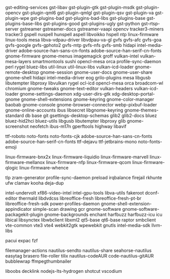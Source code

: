 
gst-editing-services  gst-libav  gst-plugin-gtk  gst-plugin-msdk  gst-plugin-opencv  gst-plugin-qml6  gst-plugin-qmlgl  gst-plugin-qsv gst-plugin-va  gst-plugin-wpe  gst-plugins-bad  gst-plugins-bad-libs gst-plugins-base  gst-plugins-base-libs gst-plugins-good gst-plugins-ugly gst-python gst-rtsp-server gstreamer gstreamer-docs  gstreamer-vaapi opencv tracker3-miners tracker3 gspell nuspell hunspell aspell libvoikko hspell ntp linux-firmware linux-tools mesa libva-vdpau-driver  libvdpau-va-gl gvfs gvfs-afc gvfs-goa gvfs-google gvfs-gphoto2 gvfs-mtp gvfs-nfs gvfs-smb hidapi intel-media-driver adobe-source-han-sans-cn-fonts adobe-source-han-serif-cn-fonts gnome-firmware gnome-menus  imagemagick groff vulkan-intel vulkan-mesa-layers smartmontools sushi  opencl-mesa orca profile-sync-daemon perl rygel bluez-libs util-linux util-linux-libs vulkan-icd-loader gnome-remote-desktop gnome-session gnome-user-docs gnome-user-share gnome-shell  hidapi intel-media-driver eog grilo-plugins mesa libgusb libutempter libproxy libvulkan rygel ocl-icd opencl-mesa orca broadcom-wl chromium gnome-tweaks gnome-text-editor vulkan-headers vulkan-icd-loader gnome-settings-daemon 	xdg-user-dirs-gtk xdg-desktop-portal-gnome gnome-shell-extensions gnome-keyring gnome-color-manager baobab gnome-console gnome-browser-connector webp-pixbuf-loader gnome-online-accounts ibus libsecret libgnome-keyring gnome-themes-standard db base git gsettings-desktop-schemas glib2 glib2-docs bluez bluez-hid2hci bluez-utils libgusb libutempter libproxy glib gnome-screenshot neofetch ibus-m17n gperftools highway libavif

ttf-roboto noto-fonts noto-fonts-cjk adobe-source-han-sans-cn-fonts adobe-source-han-serif-cn-fonts ttf-dejavu ttf-jetbrains-mono noto-fonts-emoji

linux-firmware-bnx2x linux-firmware-liquidio linux-firmware-marvell linux-firmware-mellanox linux-firmware-nfp linux-firmware-qcom linux-firmware-qlogic linux-firmware-whence

tlp zram-generator profile-sync-daemon preload irqbalance firejail rkhunte ufw clamav kooha deja-dup

intel-undervolt xf86-video-intel intel-gpu-tools libva-utils fakeroot dconf-editor thermald libdvdcss libreoffice-fresh libreoffice-fresh-pt-br libreoffice-fresh-sdk power-profiles-daemon gnome-shell-extension-appindicator simple-scan drawing gcr gnome-software gnome-software-packagekit-plugin  gnome-backgrounds enchant harfbuzz harfbuzz-icu  icu  libical  libsynctex  libwbclient libxml2  qt5-base  qt6-base  raptor smbclient  vte-common vte3 vte4 webkit2gtk wpewebkit gnutls intel-media-sdk llvm-libs

pacui expac fzf

filemanager-actions nautilus-sendto nautilus-share seahorse-nautilus  easytag brasero file-roller tilix  nautilus-codeAUR code-nautilus-gitAUR bubblewrap ffmpegthumbnailer

liboobs decklink  nodejs-lts-hydrogen shotcut vscodium  


